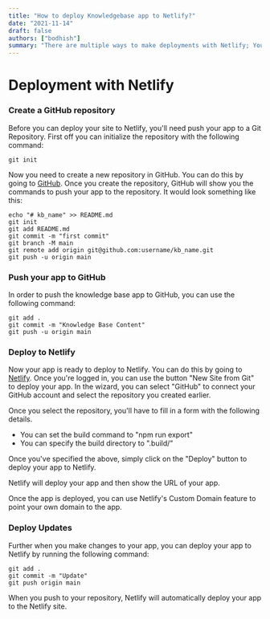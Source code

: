 ```yaml
---
title: "How to deploy Knowledgebase app to Netlify?"
date: "2021-11-14"
draft: false
authors: ["bodhish"]
summary: "There are multiple ways to make deployments with Netlify; You can use the netlify GUI to deploy the site"
---
```


# Deployment with Netlify

### Create a GitHub repository

Before you can deploy your site to Netlify, you'll need push your app to a Git Repository. First off you can initialize the repository with the following command:

    git init

Now you need to create a new repository in GitHub. You can do this by going to [GitHub](https://github.com/new). Once you create the repository, GitHub will show you the commands to push your app to the repository. It would look something like this:

    echo "# kb_name" >> README.md
    git init
    git add README.md
    git commit -m "first commit"
    git branch -M main
    git remote add origin git@github.com:username/kb_name.git
    git push -u origin main

### Push your app to GitHub

In order to push the knowledge base app to GitHub, you can use the following command:

    git add .
    git commit -m "Knowledge Base Content"
    git push -u origin main

### Deploy to Netlify

Now your app is ready to deploy to Netlify. You can do this by going to [Netlify](https://www.netlify.com/). Once you're logged in, you can use the button "New Site from Git" to deploy your app. In the wizard, you can select "GitHub" to connect your GitHub account and select the repository you created earlier.

Once you select the repository, you'll have to fill in a form with the following details.

- You can set the build command to "npm run export"
- You can specify the build directory to ".build/"

Once you've specified the above, simply click on the "Deploy" button to deploy your app to Netlify.

Netlify will deploy your app and then show the URL of your app.

Once the app is deployed, you can use Netlify's Custom Domain feature to point your own domain to the app.

### Deploy Updates

Further when you make changes to your app, you can deploy your app to Netlify by running the following command:

    git add .
    git commit -m "Update"
    git push origin main

When you push to your repository, Netlify will automatically deploy your app to the Netlify site.
